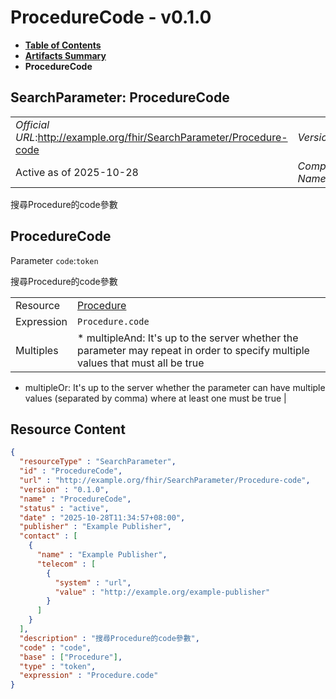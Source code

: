# ProcedureCode - v0.1.0

* [**Table of Contents**](toc.md)
* [**Artifacts Summary**](artifacts.md)
* **ProcedureCode**

## SearchParameter: ProcedureCode 

| | |
| :--- | :--- |
| *Official URL*:http://example.org/fhir/SearchParameter/Procedure-code | *Version*:0.1.0 |
| Active as of 2025-10-28 | *Computable Name*:ProcedureCode |

 
搜尋Procedure的code參數 

## ProcedureCode

Parameter `code`:`token`

搜尋Procedure的code參數

| | |
| :--- | :--- |
| Resource | [Procedure](http://hl7.org/fhir/R4/procedure.html) |
| Expression | `Procedure.code` |
| Multiples | * multipleAnd: It's up to the server whether the parameter may repeat in order to specify multiple values that must all be true
* multipleOr: It's up to the server whether the parameter can have multiple values (separated by comma) where at least one must be true
 |



## Resource Content

```json
{
  "resourceType" : "SearchParameter",
  "id" : "ProcedureCode",
  "url" : "http://example.org/fhir/SearchParameter/Procedure-code",
  "version" : "0.1.0",
  "name" : "ProcedureCode",
  "status" : "active",
  "date" : "2025-10-28T11:34:57+08:00",
  "publisher" : "Example Publisher",
  "contact" : [
    {
      "name" : "Example Publisher",
      "telecom" : [
        {
          "system" : "url",
          "value" : "http://example.org/example-publisher"
        }
      ]
    }
  ],
  "description" : "搜尋Procedure的code參數",
  "code" : "code",
  "base" : ["Procedure"],
  "type" : "token",
  "expression" : "Procedure.code"
}

```
